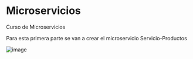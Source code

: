 # Microservicios
Curso de Microservicios

Para esta primera parte se van a crear el microservicio Servicio-Productos


![image](https://user-images.githubusercontent.com/41167366/88998625-15379100-d2b8-11ea-832f-81ad885fbdf0.png)

